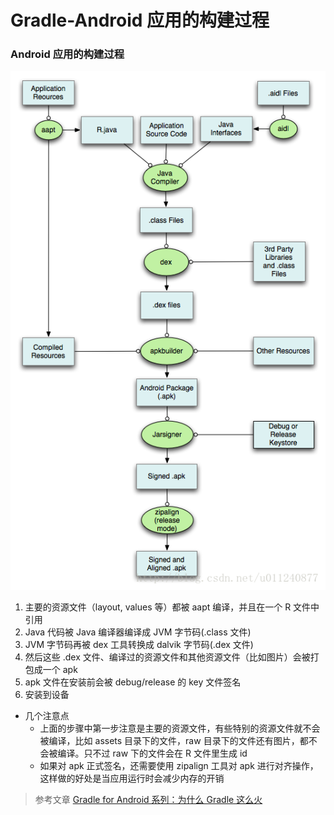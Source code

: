 Gradle-Android 应用的构建过程
======================

### Android 应用的构建过程

![image_build_application](https://github.com/windhuiyi/AndroidStudy/blob/master/images/image_build_application.png?raw=true)

1. 主要的资源文件（layout, values 等）都被 aapt 编译，并且在一个 R 文件中引用
2. Java 代码被 Java 编译器编译成 JVM 字节码(.class 文件)
3. JVM 字节码再被 dex 工具转换成 dalvik 字节码(.dex 文件)
4. 然后这些 .dex 文件、编译过的资源文件和其他资源文件（比如图片）会被打包成一个 apk
5. apk 文件在安装前会被 debug/release 的 key 文件签名
6. 安装到设备

- 几个注意点
  - 上面的步骤中第一步注意是主要的资源文件，有些特别的资源文件就不会被编译，比如 assets 目录下的文件，raw 目录下的文件还有图片，都不会被编译。只不过 raw 下的文件会在 R 文件里生成 id
  - 如果对 apk 正式签名，还需要使用 zipalign 工具对 apk 进行对齐操作，这样做的好处是当应用运行时会减少内存的开销

> 参考文章
> [Gradle for Android 系列：为什么 Gradle 这么火](https://cloud.tencent.com/developer/article/1014645)
